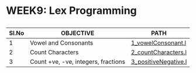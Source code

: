 # WEEK9: Lex Programming

##

| Sl.No | OBJECTIVE                           | PATH                                           |
| ----- | ----------------------------------- | ---------------------------------------------- |
| 1     | Vowel and Consonants                | [1_vowelConsonant.l](./1_vowelConsonant.l)     |
| 2     | Count Characters                    | [2_countCharacters.l](./2_countCharacters.l)   |
| 3     | Count +ve, -ve, integers, fractions | [3_positiveNegative.l](./3_positiveNegative.l) |
